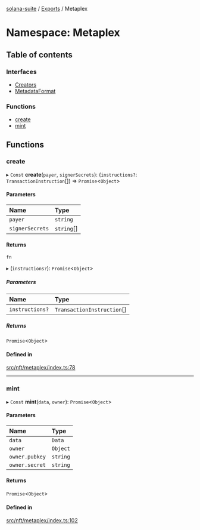 [solana-suite](../README.md) / [Exports](../modules.md) / Metaplex

# Namespace: Metaplex

## Table of contents

### Interfaces

- [Creators](../interfaces/Metaplex.Creators.md)
- [MetadataFormat](../interfaces/Metaplex.MetadataFormat.md)

### Functions

- [create](Metaplex.md#create)
- [mint](Metaplex.md#mint)

## Functions

### create

▸ `Const` **create**(`payer`, `signerSecrets`): (`instructions?`: `TransactionInstruction`[]) => `Promise`<`Object`\>

#### Parameters

| Name | Type |
| :------ | :------ |
| `payer` | `string` |
| `signerSecrets` | `string`[] |

#### Returns

`fn`

▸ (`instructions?`): `Promise`<`Object`\>

##### Parameters

| Name | Type |
| :------ | :------ |
| `instructions?` | `TransactionInstruction`[] |

##### Returns

`Promise`<`Object`\>

#### Defined in

[src/nft/metaplex/index.ts:78](https://github.com/fukaoi/solana-suite/blob/262aa17/src/nft/metaplex/index.ts#L78)

___

### mint

▸ `Const` **mint**(`data`, `owner`): `Promise`<`Object`\>

#### Parameters

| Name | Type |
| :------ | :------ |
| `data` | `Data` |
| `owner` | `Object` |
| `owner.pubkey` | `string` |
| `owner.secret` | `string` |

#### Returns

`Promise`<`Object`\>

#### Defined in

[src/nft/metaplex/index.ts:102](https://github.com/fukaoi/solana-suite/blob/262aa17/src/nft/metaplex/index.ts#L102)
